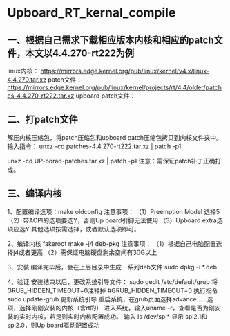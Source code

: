# Upboard_RT_kernal_compile
## 一、根据自己需求下载相应版本内核和相应的patch文件，本文以4.4.270-rt222为例
linux内核： https://mirrors.edge.kernel.org/pub/linux/kernel/v4.x/linux-4.4.270.tar.xz
patch文件： https://mirrors.edge.kernel.org/pub/linux/kernel/projects/rt/4.4/older/patches-4.4.270-rt222.tar.xz
upboard patch文件：

## 二、打patch文件
解压内核压缩包，将patch压缩包和upboard patch压缩包拷贝到内核文件夹中。
输入指令：
unxz -cd patches-4.4.270-rt222.tar.xz | patch -p1

unxz -cd UP-borad-patches.tar.xz | patch -p1
注意：需保证patch补丁正确打成。

## 三、编译内核
1、配置编译选项：make oldconfig
注意事项：
（1）Preemption Model 选择5
（2）带ACPI的选项要选Y，否则Up board引脚无法使用
（3）Upboard extra选项应选Y
其他选项按需选择，或者默认选项即可。

2、编译内核
fakeroot make -j4 deb-pkg
注意事项：
（1）根据自己电脑配置选择j4或者更高
（2）需保证电脑硬盘剩余空间有30G以上

3、安装
编译完毕后，会在上层目录中生成一系列deb文件
sudo dpkg -i *.deb

4、验证
安装结束以后，更改系统引导文件：
sudo gedit /etc/default/grub
将GRUB_HIDDEN_TIMEOUT=0注释掉 #GRUB_HIDDEN_TIMEOUT=0
执行指令 sudo update-grub 更新系统引导
重启系统，在grub页面选择advance......选项，选择刚刚安装的内核（含rt的）
进入系统，输入uname -r，查看是否为刚安装的实时内核，若是则实时内核配置成功。
输入 ls /dev/spi*
显示 spi2.1和spi2.0，则Up board驱动配置成功
